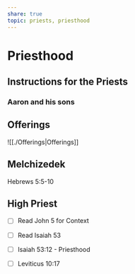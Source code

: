 ```yaml
---
share: true
topic: priests, priesthood
---
```



# Priesthood


## Instructions for the Priests

### Aaron and his sons

## Offerings


![[./Offerings|Offerings]]


## Melchizedek 

Hebrews 5:5-10

## High Priest

- [ ] Read John 5 for Context
- [ ] Read Isaiah 53
- [ ] Isaiah 53:12 - Priesthood
- [ ] Leviticus 10:17

